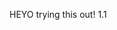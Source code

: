 <script src="//code.jquery.com/jquery.js"></script>
<style>

/* Radar css file */ 
.radar-chart .level{stroke:grey;stroke-width:.5}.radar-chart .axis line{stroke:grey;stroke-width:1}.radar-chart .axis .legend{font-family:sans-serif;font-size:10px}.radar-chart .axis .legend.top{dy:1em}.radar-chart .axis .legend.left{text-anchor:start}.radar-chart .axis .legend.middle{text-anchor:middle}.radar-chart .axis .legend.right{text-anchor:end}.radar-chart .tooltip{font-family:sans-serif;font-size:13px;transition:opacity 200ms;opacity:0}.radar-chart .tooltip.visible{opacity:1}.radar-chart .area{stroke-width:2;fill-opacity:.5}.radar-chart.focus .area{fill-opacity:.1}.radar-chart.focus .area.focused{fill-opacity:.7}.radar-chart .circle{fill-opacity:.9}.radar-chart .area,.radar-chart .circle{transition:opacity 300ms,fill-opacity 200ms;opacity:1}.radar-chart .d3-enter,.radar-chart .d3-exit{opacity:0}


.radar-chart .area {
  fill-opacity: 0.7;
}
.radar-chart.focus .area {
  fill-opacity: 0.3;
}
.radar-chart.focus .area.focused {
  fill-opacity: 0.9;
}
.area.bulbasaur, .bulbasaur .circle {
  fill: #FFD700;
  stroke: none;
}
.area.charmander, .charmander .circle {
  fill: #ADD8E6;
  stroke: none;
}


.center {
margin: auto;
width: 60%;
border: 5px solid #FFFF00;
padding: 10px;
}

</style>

HEYO trying this out! 1.1

<div class="chart-container"></div>
<script>
pokemon = [
]
</script>
<script>
RadarChart.draw(".chart-container", data);
</script>


<script src="//d3js.org/d3.v3.min.js"></script>
<script src="./radar-chart.js"></script>

<script>
  // fake data
  var pokemon = [
  {
    className: 'bulbasaur', // optional, can be used for styling
        axes: [
          {axis: "speed", value: 45},
          {axis: "defense", value: 49},
          {axis: "attack", value: 49},  
          {axis: "hp", value: 45},  
          {axis: "capture rate", value: 45},
          {axis: "sp_defense", value: 65}, 
          {axis: "sp_attack", value: 65}, 
        ]
    },
    {
      className: 'charmander',
      axes: [
        {axis: "speed", value: 65},
        {axis: "defense", value: 43},
        {axis: "attack", value: 52},  
        {axis: "hp", value: 39},  
        {axis: "capture rate", value: 45},
        {axis: "sp_defense", value: 60}, 
        {axis: "sp_attack", value: 50}, 
      ]
    },
    {
      className: 'pretty cool pokemon',
      axes: [
        {axis: "speed", value: 90},
        {axis: "defense", value: 100},
        {axis: "attack", value: 100},  
        {axis: "hp", value: 100},  
        {axis: "capture rate", value: 100},
        {axis: "sp_defense", value: 100}, 
        {axis: "sp_attack", value: 100}, 
      ]
    },
    {
      className: 'mythical awesomeness',
      axes: [
        {axis: "speed", value: 100},
        {axis: "defense", value: 100},
        {axis: "attack", value: 100},  
        {axis: "hp", value: 100},  
        {axis: "capture rate", value: 100},
        {axis: "sp_defense", value: 100}, 
        {axis: "sp_attack", value: 100}, 
      ]
    },
];

function getBetterPokemon(filter_axis, better_than) {
  var best_name = "";
  var best_val = better_than;
  for (i = 0; i < pokemon.length; i++) {
    one_poke = pokemon[i]; // an object, e.g., charmander
    for (j = 0; j < one_poke.axes.length; j++) {
      if (one_poke.axes[j].axis == filter_axis) {
        if (one_poke.axes[j].value > better_than) {
          best_name = one_poke.className;
          best_val = one_poke.axes[j].value;
          return best_name;
        }
      }
    }
  }
  return null;
}

</script>

<script>
  var data = [
    {
      className: 'bulbasaur', // optional, can be used for styling
      axes: [
        {axis: "speed", value: 45},
        {axis: "defense", value: 49},
        {axis: "attack", value: 49},  
        {axis: "hp", value: 45},  
        {axis: "capture rate", value: 45},
        {axis: "sp_defense", value: 65}, 
        {axis: "sp_attack", value: 65}, 
      ]
    },
    {
      className: 'charmander',
      axes: [
        {axis: "speed", value: 65},
        {axis: "defense", value: 43},
        {axis: "attack", value: 52},  
        {axis: "hp", value: 39},  
        {axis: "capture rate", value: 45},
        {axis: "sp_defense", value: 60}, 
        {axis: "sp_attack", value: 50}, 
      ]
    }
  ];


  var chart = RadarChart.chart();
  var svg = d3.select('body').append('svg')
    .attr('width', 600)
    .attr('height', 800);

  // draw one
  svg.append('g').classed('focus', 1).datum(data).call(chart);

  // draw many radars
  // var game = svg.selectAll('g.game').data(
  //   [
  //     data,
  //     data,
  //     data,
  //     data
  //   ]
  // );
  // game.enter().append('g').classed('game', 1);
  // game
  //   .attr('transform', function(d, i) { return 'translate(150,600)'; })
  //   .call(chart);



// retrieve config
chart.config();
// all options with default values
chart.config({
  containerClass: 'radar-chart', // target with css, the default stylesheet targets .radar-chart
  w: 600,
  h: 600,
  factor: 0.95,
  factorLegend: 1,
  levels: 3,
  maxValue: 0,
  minValue: 0,
  radians: 2 * Math.PI,
  color: d3.scale.category10(), // pass a noop (function() {}) to decide color via css
  axisLine: true,
  axisText: true,
  circles: true,
  radius: 5,
  open: false,  // whether or not the last axis value should connect back to the first axis value
                // if true, consider modifying the chart opacity (see "Style with CSS" section above)
  axisJoin: function(d, i) {
    return d.className || i;
  },
  tooltipFormatValue: function(d) {
    return d;
  },
  tooltipFormatClass: function(d) {
    return d;
  },
  transitionDuration: 300
});

</script>

<!-- ## Conclusions

That's it!  If you followed along, you should now have a working interactive D3.js plot on your website so you can visualize your own graph or network data.  Thanks for reading.  Send me an email at rtylermclaughlin@gmail.com if you have any questions! 

I'd like to thank the following bloggers for their helpful posts.  Without them I'd have struggled quite a bit longer: [Andrew Mehrmann](http://dkmehrmann.github.io/blog/2016/05/01/d3.html), [Eric Bickel](https://ehbick01.github.io/2017/05/09/embedding-d3-visuals-in-rmarkdown/), and [Tyler Clavelle](https://tclavelle.github.io/blog/blogdown_github/) -->